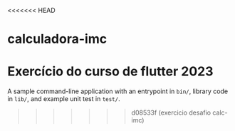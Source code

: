 <<<<<<< HEAD
# calculadora-imc
Exercício do curso de flutter 2023
=======
A sample command-line application with an entrypoint in `bin/`, library code
in `lib/`, and example unit test in `test/`.
>>>>>>> d08533f (exercicio desafio calc-imc)
